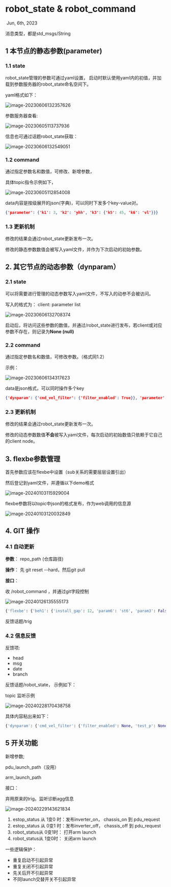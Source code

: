 # robot_state & robot_command

​                                                                                                                                                                                                                                                     Jun, 6th, 2023

消息类型，都是std_msgs/String

## 1 本节点的静态参数(parameter)

### 1.1 state

robot_state管理的参数可通过yaml设置， 启动时默认使用yaml内的初值，并加载到参数服务器的robot_state命名空间下。

yaml格式如下：

![image-20230606132357626](./readme_img/image-20230606132357626.png)

参数服务器查看:

![image-20230605113737936](./readme_img/image-20230605113737936.png)


信息也可通过话题robot_state获取：

![image-20230606132549051](./readme_img/image-20230606132549051.png)



### 1.2 command

通过指定参数名和数值，可修改、新增参数，

具体topic指令示例如下，

![image-20230605112854008](./readme_img/image-20230605112854008.png)

data内容是按级展开的json(字典)，可以同时下发多个key-value对。

```json
{'parameter': {'k1': 3, 'k2': 'yhh', 'k3': {'k5': 45, 'k6': 'vl'}}}
```

### 1.3 更新机制

修改的结果会通过robot_state更新发布一次。

修改的静态参数数值会被写入yaml文件，并作为下次启动的初始参数。









## 2. 其它节点的动态参数（dynparam）

### 2.1 state

可以将需要进行管理的动态参数写入yaml文件，不写入的动参不会被访问。

写入的格式为： client: parameter list

![image-20230606132708374](./readme_img/image-20230606132708374.png)

启动后，将访问这些参数的数值，并通过/robot_state进行发布，若client或对应参数不存在，则记录为**None (null)**

### 2.2 command

通过指定参数名和数值，可修改参数。（格式同1.2）

示例：

![image-20230606134317623](./readme_img/image-20230606134317623.png)

data是json格式，可以同时操作多个key

```json
{'dynparam': {'cmd_vel_filter': {'filter_enabled': True}}, 'parameter': {'k1': 3, 'k2': 'yhh', 'k3': {'k5': 45, 'k6': 'vvvvvvvvvvvvvvvvvvvi'}}}
```

### 2.3 更新机制

修改的结果会通过robot_state更新发布一次。

修改的动态参数数值**不会**被写入yaml文件，每次启动的初始数值只依赖于它自己的client node。



## 3. flexbe参数管理

首先参数应该在flexbe中设置（sub关系的需要层层设置引出）

然后登记到yaml文件，并遵循以下demo格式

![image-20240103115929004](./readme_img/image-20240103115929004.png)

flexbe参数将以topic中json的格式发布，作为web调用的信息源

![image-20240103120032849](./readme_img/image-20240103120032849.png)





## 4. GIT 操作

### 4.1 自动更新

**参数**： repo_path (仓库路径)

**操作**： 先 git reset --hard，然后git pull



**接口**：

收 /robot_command ，并通过git字段控制

![image-20240126135555173](./readme_img/image-20240126135555173.png)

```python
{'flexbe': {'beh1': {'install_gap': 12, 'param6': 'st6', 'param3': False}}, 'parameter': {'install_gap': 17}, 'git': {'op': 'pull'}}
```



反馈话题/trig



### 4.2 信息反馈

反馈项:

- head
- msg
- date
- branch

反馈话题/robot_state， 示例如下：

topic 监听示例

![image-20240228170438758](./readme_img/image-20240228170438758.png)

具体内容粘出来如下：

```python
{'dynparam': {'cmd_vel_filter': {'filter_enabled': None, 'test_p': None}, 'test': {'dyp1': None, 'dyp2': None}}, 'flexbe': {'beh1': {'install_gap': '17', 'param3': 'false', 'param6': 'st6'}, 'beh2': {'detect': 'false', 'install_gap': '17'}}, 'parameter': {'install_gap': 17, 'param3': True, 'pvm_length': 2500, 'pvm_width': 1134}, 'git': {'info': {'head': '9dc22542a32f07fb6a79a14a3fffb4108f590d08', 'msg': 'git feedback by trig\n', 'date': '20240223', 'branch': 'main'}}}

```



## 5 开关功能

新增参数;

pdu_launch_path（没用）

arm_launch_path



接口：

弃用原来的trig。监听诊断agg信息

![image-20240229143621834](./readme_img/image-20240229143621834.png)



1. estop_status 从 1变0 时：发布inverter_on， chassis_on 到 pdu_request
2. estop_status 从 0变1 时：发布inverter_off， chassis_off 到 pdu_request
3. robot_status从 0变1时： 打开arm launch
4. robot_status从 1变0时： 关闭arm launch



一些逻辑保护：

- 重复启动不引起异常
- 重复关闭不引起异常
- 先关后开不引起异常
- 不同launch交替开关不引起异常
